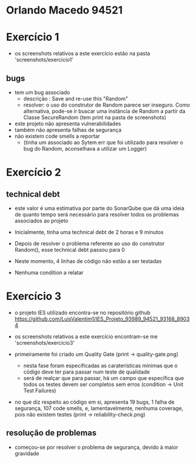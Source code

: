 # Orlando Macedo 94521

# Exercício 1
- os screenshots relativos a este exercício estão na pasta 'screenshots/exercicio1'

## bugs
- tem um bug associado
	- descrição : Save and re-use this "Random"
	- resolver: o uso do construtor de Random parece ser inseguro. Como alternativa, pode-se ir buscar uma instância de Random a partir da Classe SecureRandom (tem print na pasta de screenshots)
- este projeto não apresenta vulnerabilidades
- também não apresenta falhas de segurança
- não existem code smells a reportar
	- (tinha um associado ao Sytem.err que foi utilizado para resolver o bug do Random, aconselhava a utilizar um Logger)

# Exercício 2
## technical debt
- este valor é uma estimativa por parte do SonarQube que dá uma ideia de quanto tempo será necessário para resolver todos os problemas associados ao projeto

- Inicialmente, tinha uma technical debt de 2 horas e 9 minutos
- Depois de resolver o problema referente ao uso do construtor Random(), esse technical debt passou para 0

- Neste momento, 4 linhas de código não estão a ser testadas
- Nenhuma condition a relatar

# Exercício 3
- o projeto IES utilizado encontra-se no repositório github https://github.com/LuisValentim1/IES_Projeto_93989_94521_93168_89034

- os screenshots relativos a este exercício encontram-se me 'screenshots/exercicio3'

- primeiramente foi criado um Quality Gate (print -> quality-gate.png)
	- nesta fase foram específicadas as caraterísticas mínimas que o código deve ter para passar num teste de qualidade
	- será de realçar que para passar, há um campo que específica que todos os testes devem ser completos sem erros (condition -> Unit Test Failures)

- no que diz respeito ao código em si, apresenta 19 bugs, 1 falha de segurança, 107 code smells, e, lamentavelmente, nenhuma coverage, pois não existem testes (print -> reliability-check.png)

## resolução de problemas
- começou-se por resolver o problema de segurança, devido à maior gravidade
